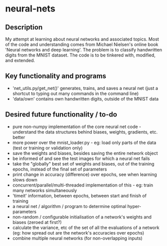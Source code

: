 # neural-nets

## Description
My attempt at learning about neural networks and associated topics.
Most of the code and understanding comes from Michael Nielsen's online book 'Neural networks and deep learning'.
The problem is to classify handwritten digits from the MNIST dataset.
The code is to be tinkered with, modified, and extended.

## Key functionality and programs
* 'net_utils.py/get_net()' generates, trains, and saves a neural net (just a shortcut to typing out many commands in the command line)
* 'data/own' contains own handwritten digits, outside of the MNIST data

## Desired future functionality / to-do
* pure non-numpy implementation of the core neural net code - understand the data structures behind biases, weights, gradients, etc. better
* more power over the mnist_loader.py - eg: load only parts of the data (test or training or validation only)
* save the weights and biases, besides saving the entire network object
* be informed of and see the test images for which a neural net fails
* take the "globally" best set of weights and biases, out of the training epochs, instead of the final set of parameters
* print change in accuracy (difference) over epochs, see when learning slows down
* concurrent/parallel/multi-threaded implementation of this - eg: train many networks simultaneously
* 'timeit' information, between epochs, between start and finish of training
* a neural net / algorithm / program to determine optimal hyper-parameters
* non-random / configurable initialisation of a network's weights and biases (zeroed at first?)
* calculate the variance, etc of the set of all the evaluations of a network (eg: how spread out are the network's accuracies over epochs)
* combine multiple neural networks (for non-overlapping inputs)

